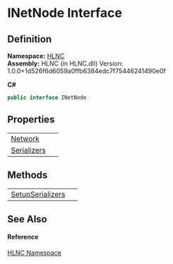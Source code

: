# INetNode Interface




## Definition
**Namespace:** <a href="N_HLNC">HLNC</a>  
**Assembly:** HLNC (in HLNC.dll) Version: 1.0.0+1d526f6d6059a0ffb6384edc7f75446241490e0f

**C#**
``` C#
public interface INetNode
```



## Properties
<table>
<tr>
<td><a href="P_HLNC_INetNode_Network">Network</a></td>
<td> </td></tr>
<tr>
<td><a href="P_HLNC_INetNode_Serializers">Serializers</a></td>
<td> </td></tr>
</table>

## Methods
<table>
<tr>
<td><a href="M_HLNC_INetNode_SetupSerializers">SetupSerializers</a></td>
<td> </td></tr>
</table>

## See Also


#### Reference
<a href="N_HLNC">HLNC Namespace</a>  
